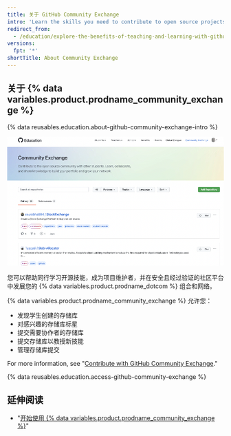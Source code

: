 ```yaml
---
title: 关于 GitHub Community Exchange
intro: 'Learn the skills you need to contribute to open source projects and grow your own portfolio, with {% data variables.product.prodname_community_exchange %}.'
redirect_from:
  - /education/explore-the-benefits-of-teaching-and-learning-with-github-education/use-github-for-your-schoolwork/about-github-community-exchange
versions:
  fpt: '*'
shortTitle: About Community Exchange
---
```


## 关于 {% data variables.product.prodname_community_exchange %}

{% data reusables.education.about-github-community-exchange-intro %}

![Community Exchange 页面的屏幕截图](/assets/images/help/education/community-exchange-page.png)

您可以帮助同行学习开源技能，成为项目维护者，并在安全且经过验证的社区平台中发展您的 {% data variables.product.prodname_dotcom %} 组合和网络。

{% data variables.product.prodname_community_exchange %} 允许您：
- 发现学生创建的存储库
- 对感兴趣的存储库标星
- 提交需要协作者的存储库
- 提交存储库以教授新技能
- 管理存储库提交

For more information, see "[Contribute with GitHub Community Exchange](/education/contribute-with-github-community-exchange)."

{% data reusables.education.access-github-community-exchange %}

## 延伸阅读

- "[开始使用 {% data variables.product.prodname_community_exchange %}](/education/contribute-with-github-community-exchange/getting-started-with-github-community-exchange)"
